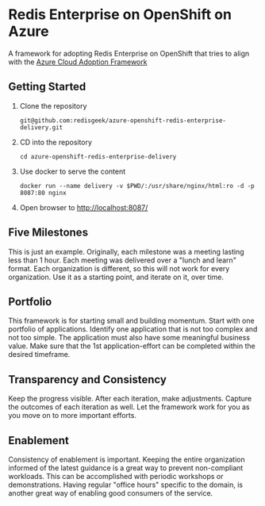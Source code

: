 # Redis Enterprise on OpenShift on Azure
A framework for adopting Redis Enterprise on OpenShift that tries to align with the
[Azure Cloud Adoption Framework](https://docs.microsoft.com/en-us/azure/cloud-adoption-framework/)

## Getting Started

1.  Clone the repository
    ```
    git@github.com:redisgeek/azure-openshift-redis-enterprise-delivery.git
    ```
2.  CD into the repository
    ```
    cd azure-openshift-redis-enterprise-delivery
    ```
3.  Use docker to serve the content
    ```
    docker run --name delivery -v $PWD/:/usr/share/nginx/html:ro -d -p 8087:80 nginx
    ``` 
4.  Open browser to <a href="http://localhost:8087/" target="_blank">http://localhost:8087/</a>

## Five Milestones

This is just an example.
Originally, each milestone was a meeting lasting less than 1 hour.
Each meeting was delivered over a "lunch and learn" format.
Each organization is different, so this will not work for every organization.
Use it as a starting point, and iterate on it, over time.

## Portfolio

This framework is for starting small and building momentum.
Start with one portfolio of applications.
Identify one application that is not too complex and not too simple.
The application must also have some meaningful business value.
Make sure that the 1st application-effort can be completed within the desired timeframe.

## Transparency and Consistency

Keep the progress visible.
After each iteration, make adjustments.
Capture the outcomes of each iteration as well.
Let the framework work for you as you move on to more important efforts.

## Enablement

Consistency of enablement is important.
Keeping the entire organization informed of the latest guidance
is a great way to prevent non-compliant workloads.
This can be accomplished with periodic workshops or demonstrations.
Having regular "office hours" specific to the domain, is another
great way of enabling good consumers of the service.
